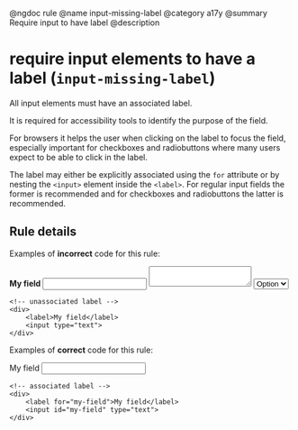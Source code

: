 @ngdoc rule
@name input-missing-label
@category a17y
@summary Require input to have label
@description

# require input elements to have a label (`input-missing-label`)

All input elements must have an associated label.

It is required for accessibility tools to identify the purpose of the field.

For browsers it helps the user when clicking on the label to focus the field,
especially important for checkboxes and radiobuttons where many users expect to be
able to click in the label.

The label may either be explicitly associated using the `for` attribute or by
nesting the `<input>` element inside the `<label>`. For regular input fields the
former is recommended and for checkboxes and radiobuttons the latter is
recommended.

## Rule details

Examples of **incorrect** code for this rule:

<validate name="incorrect" rules="input-missing-label">
    <!-- no label element at all -->
    <div>
        <strong>My field</strong>
        <input type="text">
        <textarea></textarea>
        <select>
            <option>Option</option>
        </select>
    </div>

    <!-- unassociated label -->
    <div>
        <label>My field</label>
        <input type="text">
    </div>

</validate>

Examples of **correct** code for this rule:

<validate name="correct" rules="input-missing-label">
    <!-- label with descendant -->
    <div>
        <label>My field <input type="text"></label>
    </div>

    <!-- associated label -->
    <div>
        <label for="my-field">My field</label>
        <input id="my-field" type="text">
    </div>

</validate>
